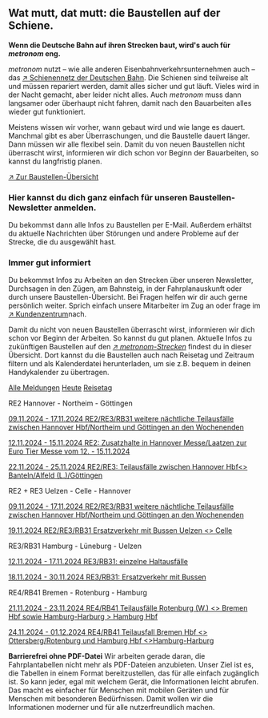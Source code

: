 Wat mutt, dat mutt: die Baustellen auf der Schiene.
----------

**Wenn die Deutsche Bahn auf ihren Strecken baut, wird's auch für *metronom* eng.**

*metronom* nutzt – wie alle anderen Eisenbahnverkehrsunternehmen auch – das [↗ Schienennetz der Deutschen Bahn](https://www.der-metronom.de/service/faq/). Die Schienen sind teilweise alt und müssen repariert werden, damit alles sicher und gut läuft. Vieles wird in der Nacht gemacht, aber leider nicht alles. Auch *metronom* muss dann langsamer oder überhaupt nicht fahren, damit nach den Bauarbeiten alles wieder gut funktioniert.

Meistens wissen wir vorher, wann gebaut wird und wie lange es dauert. Manchmal gibt es aber Überraschungen, und die Baustelle dauert länger. Dann müssen wir alle flexibel sein. Damit du von neuen Baustellen nicht überrascht wirst, informieren wir dich schon vor Beginn der Bauarbeiten, so kannst du langfristig planen.

[↗ Zur Baustellen-Übersicht](https://www.der-metronom.de/fahrplan/baustellen-uebersicht/#%C3%9Cbersicht)

### **Hier kannst du dich ganz einfach für unseren Baustellen-Newsletter anmelden.** ###

Du bekommst dann alle Infos zu Baustellen per E-Mail. Außerdem erhältst du aktuelle Nachrichten über Störungen und andere Probleme auf der Strecke, die du ausgewählt hast.

### Immer gut informiert ###

Du bekommst Infos zu Arbeiten an den Strecken über unseren Newsletter, Durchsagen in den Zügen, am Bahnsteig, in der Fahrplanauskunft oder durch unsere Baustellen-Übersicht. Bei Fragen helfen wir dir auch gerne persönlich weiter. Sprich einfach unsere Mitarbeiter im Zug an oder frage im [↗ Kundenzentrum](https://www.der-metronom.de/hilfe-kontakt/)nach.

Damit du nicht von neuen Baustellen überrascht wirst, informieren wir dich schon vor Beginn der Arbeiten. So kannst du gut planen. Aktuelle Infos zu zukünftigen Baustellen auf den *[↗ metronom-Strecken](https://www.der-metronom.de/fahrplan/streckennetz/)* findest du in dieser Übersicht. Dort kannst du die Baustellen auch nach Reisetag und Zeitraum filtern und als Kalenderdatei herunterladen, um sie z.B. bequem in deinen Handykalender zu übertragen.

[Alle Meldungen](https://www.der-metronom.de/fahrplan/baustellen-uebersicht/)
[Heute](https://www.der-metronom.de/fahrplan/baustellen-uebersicht/)
[Reisetag](https://www.der-metronom.de/fahrplan/baustellen-uebersicht/)

RE2 Hannover - Northeim - Göttingen

[09.11.2024 - 17.11.2024 RE2/RE3/RB31 weitere nächtliche Teilausfälle zwischen Hannover Hbf/Northeim und Göttingen an den Wochenenden](https://www.der-metronom.de/baustellen/re2-re3-rb31-weitere-naechtliche-teilausfaelle-zwischen-hannover-hbf-northeim-und-goettingen-an-den-wochenenden/)

[12.11.2024 - 15.11.2024 RE2: Zusatzhalte in Hannover Messe/Laatzen zur Euro Tier Messe vom 12. - 15.11.2024](https://www.der-metronom.de/baustellen/re2-zusatzhalte-in-hannover-messe-laatzen-zur-euro-tier-messe-vom-12-15-11-2024/)

[22.11.2024 - 25.11.2024 RE2/RE3: Teilausfälle zwischen Hannover Hbf\<\> Banteln/Alfeld (L.)/Göttingen](https://www.der-metronom.de/baustellen/re2-re3-teilausfaelle-zwischen-hannover-hbf-banteln-alfeld-l-goettingen/)

RE2 + RE3 Uelzen - Celle - Hannover

[09.11.2024 - 17.11.2024 RE2/RE3/RB31 weitere nächtliche Teilausfälle zwischen Hannover Hbf/Northeim und Göttingen an den Wochenenden](https://www.der-metronom.de/baustellen/re2-re3-rb31-weitere-naechtliche-teilausfaelle-zwischen-hannover-hbf-northeim-und-goettingen-an-den-wochenenden/)

[19.11.2024 RE2/RE3/RB31 Ersatzverkehr mit Bussen Uelzen \<\> Celle](https://www.der-metronom.de/baustellen/re2-re3-rb31-ersatzverkehr-mit-bussen-uelzen-celle/)

RE3/RB31 Hamburg - Lüneburg - Uelzen

[12.11.2024 - 17.11.2024 RE3/RB31: einzelne Haltausfälle](https://www.der-metronom.de/baustellen/re3-rb31-einzelne-haltausfaelle/)

[18.11.2024 - 30.11.2024 RE3/RB31: Ersatzverkehr mit Bussen](https://www.der-metronom.de/baustellen/re3-rb31-ersatzverkehr-mit-bussen/)

RE4/RB41 Bremen - Rotenburg - Hamburg

[21.11.2024 - 23.11.2024 RE4/RB41 Teilausfälle Rotenburg (W.) \<\> Bremen Hbf sowie Hamburg-Harburg \> Hamburg Hbf](https://www.der-metronom.de/baustellen/re4-rb41-teilausfaelle-rotenburg-w-bremen-hbf-sowie-hamburg-harburg-hamburg-hbf/)

[24.11.2024 - 01.12.2024 RE4/RB41 Teilausfall Bremen Hbf \<\> Ottersberg/Rotenburg und Hamburg Hbf \<\>Hamburg-Harburg](https://www.der-metronom.de/baustellen/re4-rb41-teilausfall-bremen-hbf-ottersberg-rotenburg-und-hamburg-hbf-hamburg-harburg/)

**Barrierefrei ohne PDF-Datei**
Wir arbeiten gerade daran, die Fahrplantabellen nicht mehr als PDF-Dateien anzubieten. Unser Ziel ist es, die Tabellen in einem Format bereitzustellen, das für alle einfach zugänglich ist. So kann jeder, egal mit welchem Gerät, die Informationen leicht abrufen. Das macht es einfacher für Menschen mit mobilen Geräten und für Menschen mit besonderen Bedürfnissen. Damit wollen wir die Informationen moderner und für alle nutzerfreundlich machen.
